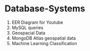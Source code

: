 # Database-Systems

1. EER Diagram for Youtube
2. MySQL queries
3. Geospacial Data
4. MongoDB Atlas geospatial data
5. Machine Learning Classification

